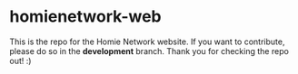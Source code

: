 # homienetwork-web
This is the repo for the Homie Network website. If you want to contribute, please do so in the **development** branch. Thank you for checking the repo out! :)
